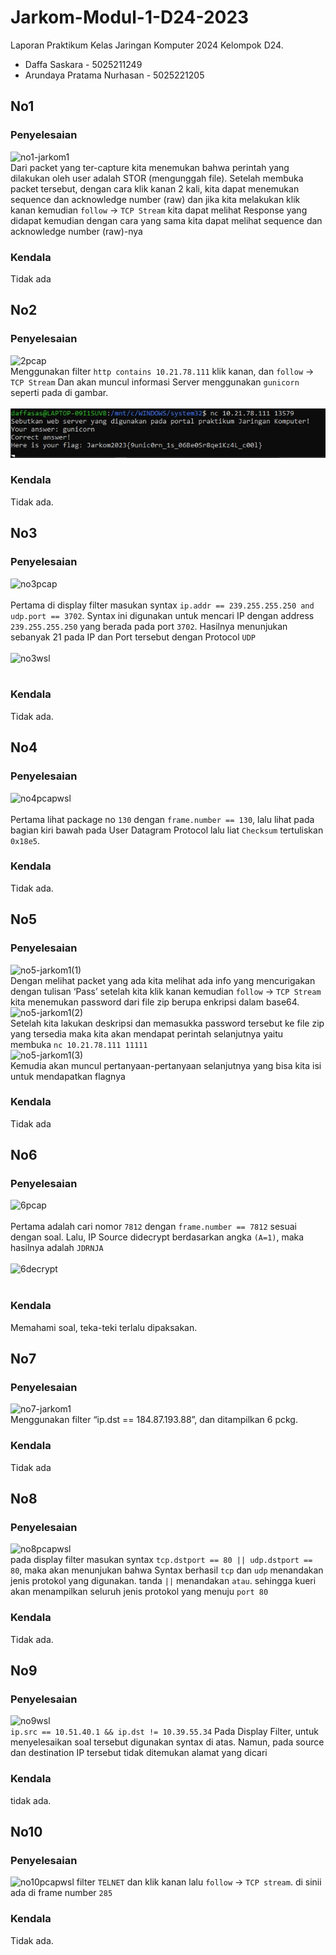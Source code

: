 # Jarkom-Modul-1-D24-2023
Laporan Praktikum Kelas Jaringan Komputer 2024
Kelompok D24.

<ul>
  <li>Daffa Saskara - 5025211249</li>
  <li>Arundaya Pratama Nurhasan - 5025221205</li>
</ul>

## No1
### Penyelesaian
![no1-jarkom1](https://github.com/daffasas/Jarkom-Modul-1-D24-2023/assets/120204570/940c4311-cb7d-4fc3-b5be-d173b72f7ba4)
<br>
Dari packet yang ter-capture kita menemukan bahwa perintah yang dilakukan oleh user adalah STOR (mengunggah file). Setelah membuka packet tersebut, dengan cara klik kanan 2 kali, kita dapat menemukan sequence dan acknowledge number (raw) dan jika kita melakukan klik kanan kemudian ```follow``` -> ```TCP Stream``` kita dapat melihat Response yang didapat kemudian dengan cara yang sama kita dapat melihat sequence dan acknowledge number (raw)-nya

### Kendala
Tidak ada

## No2
### Penyelesaian
![2pcap](https://github.com/daffasas/Jarkom-Modul-1-D24-2023/assets/88588446/bb78f24a-c544-4acf-9eaf-1b5b41bdf4ee)
<br>
Menggunakan filter ```http contains 10.21.78.111``` klik kanan, dan ```follow``` -> ```TCP Stream```
Dan akan muncul informasi Server menggunakan ```gunicorn``` seperti pada di gambar.
<br>
<br>
<img src="assets/2wsl.jpg" width="700" >

### Kendala
Tidak ada.

## No3
### Penyelesaian
![no3pcap](https://github.com/daffasas/Jarkom-Modul-1-D24-2023/assets/88588446/1aaf8b5e-ec70-4b63-b9f7-65197417adae)
<br>
<br>
Pertama di display filter masukan syntax ```ip.addr == 239.255.255.250 and udp.port == 3702```. Syntax ini digunakan untuk mencari IP dengan address  ```239.255.255.250``` yang berada pada port ```3702```. Hasilnya menunjukan sebanyak 21 pada IP dan Port tersebut dengan Protocol ```UDP```
<br>
<br>
![no3wsl](https://github.com/daffasas/Jarkom-Modul-1-D24-2023/assets/88588446/7b5bf085-00b1-4c20-b13c-3b3e978184e5)
<br>
<br>
### Kendala
Tidak ada.

## No4
### Penyelesaian
![no4pcapwsl](https://github.com/daffasas/Jarkom-Modul-1-D24-2023/assets/88588446/5b4b543b-5aed-4df3-b8e6-025e301dc9ab)
<br>
<br>
Pertama lihat package no ```130``` dengan ```frame.number == 130```, lalu lihat pada bagian kiri bawah pada User Datagram Protocol lalu liat ```Checksum``` tertuliskan ```0x18e5```.
### Kendala
Tidak ada.

## No5
### Penyelesaian
![no5-jarkom1(1)](https://github.com/daffasas/Jarkom-Modul-1-D24-2023/assets/120204570/2eec6301-7aa5-4afa-90f5-7146264abdfc)
<br>
Dengan melihat packet yang ada kita melihat ada info yang mencurigakan dengan tulisan ‘Pass’ setelah kita klik kanan kemudian ```follow``` -> ```TCP Stream``` kita menemukan password dari file zip berupa enkripsi dalam base64.
<br>
![no5-jarkom1(2)](https://github.com/daffasas/Jarkom-Modul-1-D24-2023/assets/120204570/8c4f2dec-de63-476b-8843-3f25eafde368)
<br>
Setelah kita lakukan deskripsi dan memasukka password tersebut ke file zip yang tersedia maka kita akan mendapat perintah selanjutnya  yaitu membuka ```nc 10.21.78.111 11111```
<br>
![no5-jarkom1(3)](https://github.com/daffasas/Jarkom-Modul-1-D24-2023/assets/120204570/423fc2c4-3b37-4435-aec6-ab3c0d53e1a4)
<br>
Kemudia akan muncul pertanyaan-pertanyaan selanjutnya yang bisa kita isi untuk mendapatkan flagnya
<br>
### Kendala
Tidak ada

## No6
### Penyelesaian
![6pcap](https://github.com/daffasas/Jarkom-Modul-1-D24-2023/assets/88588446/125af98f-c258-4d7c-9ade-d0b55c8fd9ec)
<br>
<br>
Pertama adalah cari nomor ```7812``` dengan ```frame.number == 7812``` sesuai dengan soal. Lalu, IP Source didecrypt berdasarkan angka ```(A=1)```, maka hasilnya adalah ```JDRNJA```
<br>
<br>
![6decrypt](https://github.com/daffasas/Jarkom-Modul-1-D24-2023/assets/88588446/82a6d6ae-d8ee-4dac-a818-89b677009074)
<br>
<br>
### Kendala
Memahami soal, teka-teki terlalu dipaksakan.

## No7
### Penyelesaian
![no7-jarkom1](https://github.com/daffasas/Jarkom-Modul-1-D24-2023/assets/120204570/44ac0bf8-a672-4e10-998a-0b035d06a3d6)
<br>
Menggunakan filter “ip.dst == 184.87.193.88”, dan ditampilkan 6 pckg.
<br>
### Kendala
Tidak ada
## No8
### Penyelesaian
![no8pcapwsl](https://github.com/daffasas/Jarkom-Modul-1-D24-2023/assets/88588446/4d85b834-a552-4194-8dbe-9298d2431980)
<br>
pada display filter masukan syntax ```tcp.dstport == 80 || udp.dstport == 80```, maka akan menunjukan bahwa Syntax berhasil
```tcp``` dan ```udp``` menandakan jenis protokol yang digunakan. tanda ```||``` menandakan ```atau```. sehingga kueri akan menampilkan seluruh jenis protokol yang menuju ```port 80```

### Kendala
Tidak ada.

## No9
### Penyelesaian
![no9wsl](https://github.com/daffasas/Jarkom-Modul-1-D24-2023/assets/88588446/14a4a7a9-f636-4b2f-a9d7-4cbf023ccda8)
<br>
```ip.src == 10.51.40.1 && ip.dst != 10.39.55.34```
Pada Display Filter, untuk menyelesaikan soal tersebut digunakan syntax di atas. Namun, pada source dan destination IP tersebut tidak ditemukan alamat yang dicari

### Kendala
tidak ada.

## No10
### Penyelesaian
![no10pcapwsl](https://github.com/daffasas/Jarkom-Modul-1-D24-2023/assets/88588446/6800f811-cda9-47bc-a740-b32def9428a3)
filter ```TELNET``` dan klik kanan lalu ```follow``` -> ```TCP stream```. di sinii ada di frame number ```285```
### Kendala
Tidak ada.
